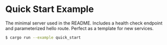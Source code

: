 # Quick Start Example

The minimal server used in the README.  Includes a health check endpoint and
parameterized hello route.  Perfect as a template for new services.

```bash
$ cargo run --example quick_start
```
